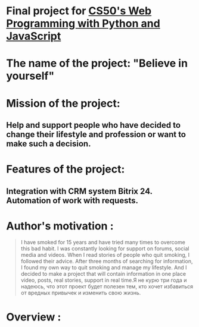 # Final project for [CS50's Web Programming with Python and JavaScript](https://www.edx.org/course/cs50s-web-programming-with-python-and-javascript)

# The name of the project: "Believe in yourself"

# Mission of the project:
## Help and support people who have decided to change their lifestyle and profession or want to make such a decision.

# Features of the project:

## Integration with CRM system Bitrix 24. Automation of work with requests.

# Author's motivation : 
> I have smoked for 15 years and have tried many times to overcome this bad habit. I was constantly looking for support on forums, social media and videos. When I read stories of people who quit smoking, I followed their advice. After three months of searching for information, I found my own way to quit smoking and manage my lifestyle. And I decided to make a project that will contain information in one place video, posts, real stories, support in real time.Я не курю три года и надеюсь, что этот проект будет полезен тем, кто хочет избавиться от вредных привычек и изменить свою жизнь.

# Overview :
